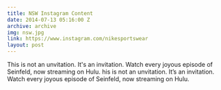 ```yaml
---
title: NSW Instagram Content
date: 2014-07-13 05:16:00 Z
archive: archive
img: nsw.jpg
link: https://www.instagram.com/nikesportswear
layout: post
---
```


This is not an unvitation. It's an invitation. Watch every joyous episode of Seinfeld, now streaming on Hulu. his is not an unvitation. It’s an invitation. Watch every joyous episode of Seinfeld, now streaming on Hulu.
